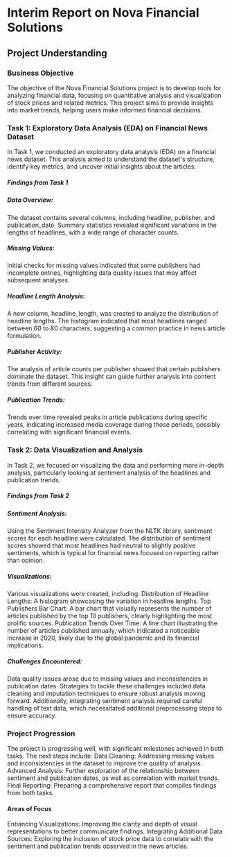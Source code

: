 # Interim Report on Nova Financial Solutions

## Project Understanding

### Business Objective

The objective of the Nova Financial Solutions project is to develop tools for analyzing financial data, focusing on quantitative analysis and visualization of stock prices and related metrics. This project aims to provide insights into market trends, helping users make informed financial decisions.

### Task 1: Exploratory Data Analysis (EDA) on Financial News Dataset

In Task 1, we conducted an exploratory data analysis (EDA) on a financial news dataset. This analysis aimed to understand the dataset's structure, identify key metrics, and uncover initial insights about the articles.

##### Findings from Task 1

##### Data Overview:

The dataset contains several columns, including headline, publisher, and publication_date.
Summary statistics revealed significant variations in the lengths of headlines, with a wide range of character counts.

##### Missing Values:

Initial checks for missing values indicated that some publishers had incomplete entries, highlighting data quality issues that may affect subsequent analyses.

##### Headline Length Analysis:

A new column, headline_length, was created to analyze the distribution of headline lengths. The histogram indicated that most headlines ranged between 60 to 80 characters, suggesting a common practice in news article formulation.

##### Publisher Activity:

The analysis of article counts per publisher showed that certain publishers dominate the dataset. This insight can guide further analysis into content trends from different sources.

##### Publication Trends:

Trends over time revealed peaks in article publications during specific years, indicating increased media coverage during those periods, possibly correlating with significant financial events.

### Task 2: Data Visualization and Analysis

In Task 2, we focused on visualizing the data and performing more in-depth analysis, particularly looking at sentiment analysis of the headlines and publication trends.

##### Findings from Task 2

##### Sentiment Analysis:

Using the Sentiment Intensity Analyzer from the NLTK library, sentiment scores for each headline were calculated. The distribution of sentiment scores showed that most headlines had neutral to slightly positive sentiments, which is typical for financial news focused on reporting rather than opinion.

##### Visualizations:

Various visualizations were created, including:
Distribution of Headline Lengths: A histogram showcasing the variation in headline lengths.
Top Publishers Bar Chart: A bar chart that visually represents the number of articles published by the top 10 publishers, clearly highlighting the most prolific sources.
Publication Trends Over Time: A line chart illustrating the number of articles published annually, which indicated a noticeable increase in 2020, likely due to the global pandemic and its financial implications.

##### Challenges Encountered:

Data quality issues arose due to missing values and inconsistencies in publication dates. Strategies to tackle these challenges included data cleaning and imputation techniques to ensure robust analysis moving forward.
Additionally, integrating sentiment analysis required careful handling of text data, which necessitated additional preprocessing steps to ensure accuracy.

### Project Progression

The project is progressing well, with significant milestones achieved in both tasks. The next steps include:
Data Cleaning: Addressing missing values and inconsistencies in the dataset to improve the quality of analysis.
Advanced Analysis: Further exploration of the relationship between sentiment and publication dates, as well as correlation with market trends.
Final Reporting: Preparing a comprehensive report that compiles findings from both tasks.

#### Areas of Focus

Enhancing Visualizations: Improving the clarity and depth of visual representations to better communicate findings.
Integrating Additional Data Sources: Exploring the inclusion of stock price data to correlate with the sentiment and publication trends observed in the news articles.
